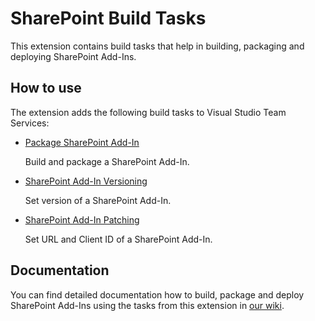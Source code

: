 # SharePoint Build Tasks
This extension contains build tasks that help in building, packaging and deploying SharePoint Add-Ins.

## How to use
The extension adds the following build tasks to Visual Studio Team Services:
* [Package SharePoint Add-In](https://github.com/iozag/sharepoint-build-tasks/blob/master/Tasks/PackageSharePointAddIn/README.md)

  Build and package a SharePoint Add-In.

* [SharePoint Add-In Versioning](https://github.com/iozag/sharepoint-build-tasks/blob/master/Tasks/SharePointAddInVersioning/README.md)

  Set version of a SharePoint Add-In.

* [SharePoint Add-In Patching](https://github.com/iozag/sharepoint-build-tasks/blob/master/Tasks/SharePointAddInPatching/README.md)

  Set URL and Client ID of a SharePoint Add-In.

## Documentation
You can find detailed documentation how to build, package and deploy SharePoint Add-Ins using the tasks from this extension in [our wiki](https://github.com/iozag/sharepoint-build-tasks/wiki).